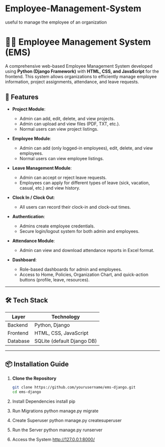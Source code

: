 # Employee-Management-System
useful to manage the employee of an organization
# 🧑‍💼 Employee Management System (EMS)

A comprehensive web-based Employee Management System developed using **Python (Django Framework)** with **HTML, CSS, and JavaScript** for the frontend. This system allows organizations to efficiently manage employee information, project assignments, attendance, and leave requests.

## 📌 Features

- **Project Module**:  
  - Admin can add, edit, delete, and view projects.
  - Admin can upload and view files (PDF, TXT, etc.).
  - Normal users can view project listings.

- **Employee Module**:  
  - Admin can add (only logged-in employees), edit, delete, and view employees.
  - Normal users can view employee listings.

- **Leave Management Module**:  
  - Admin can accept or reject leave requests.
  - Employees can apply for different types of leave (sick, vacation, casual, etc.) and view history.

- **Clock In / Clock Out**:  
  - All users can record their clock-in and clock-out times.

- **Authentication**:  
  - Admins create employee credentials.
  - Secure login/logout system for both admin and employees.

- **Attendance Module**:  
  - Admin can view and download attendance reports in Excel format.

- **Dashboard**:  
  - Role-based dashboards for admin and employees.
  - Access to Home, Policies, Organization Chart, and quick-action buttons (profile, leave, resources).

---

## 🛠️ Tech Stack

| Layer       | Technology             |
|-------------|------------------------|
| Backend     | Python, Django         |
| Frontend    | HTML, CSS, JavaScript  |
| Database    | SQLite (default Django DB) |

---

## 📦 Installation Guide

1. **Clone the Repository**
   ```bash
   git clone https://github.com/yourusername/ems-django.git
   cd ems-django

2. Install Dependencies
    install pip

3. Run Migrations
   python manage.py migrate

4. Create Superuser
   python manage.py createsuperuser

5. Run the Server
   python manage.py runserver

6. Access the System
  http://127.0.0.1:8000/


